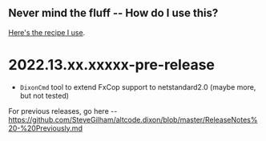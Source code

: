 ## Never mind the fluff -- How do I use this?

[Here's the recipe I use](https://github.com/SteveGilham/altcode.dixon/wiki).

# 2022.13.xx.xxxxx-pre-release

* `DixonCmd` tool to extend FxCop support to netstandard2.0 (maybe more, but not tested)

For previous releases, go here -- https://github.com/SteveGilham/altcode.dixon/blob/master/ReleaseNotes%20-%20Previously.md